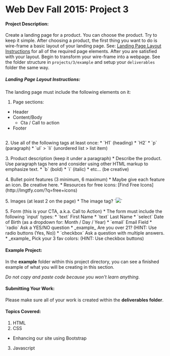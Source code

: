 # Web Dev Fall 2015: Project 3

#### Project Description:
Create a landing page for a product. You can choose the product. Try to keep it simple. After choosing a product, the first thing you want to do is wire-frame a basic layout of your landing page. See: [Landing Page Layout Instructions](#landing-page-layout-instructions) for all of the required page elements. After you are satisfied with your layout. Begin to transform your wire-frame into a webpage. See the folder structure in `projects/3/example` and setup your `deliverables` folder the same way. 


##### Landing Page Layout Instructions:
The landing page must include the following elements on it:

1. Page sections:
  * Header
  * Content/Body
    * Cta / Call to action
  * Footer
<div style="height:15px"></div>  
2. Use all of the following tags at least once:
  * `H1` (heading)
  * `H2`
  * `p` (paragraph)
  * `ul` > `li` (unordered list > list item)
<div style="height:15px"></div>  
3. Product description (keep it under a paragraph)
  * Describe the product. Use paragraph tags here and consider using other HTML markup to emphasize text.
    * `b` (bold)
    * `i` (italic)
    * etc... (be creative)
<div style="height:15px"></div>  
4. Bullet point features (3 minimum, 6 maximum)
  * Maybe give each feature an icon. Be creative here.
  * Resources for free icons: [Find Free Icons](http://lmgtfy.com/?q=free+icons)
<div style="height:15px"></div>  
5. Images (at least 2 on the page)
  * The image tag? `<img src="path/to/your/saved/image.ext">`
<div style="height:15px"></div>  
5. Form (this is your CTA, a.k.a. Call to Action)
  * The form must include the following `input` types:
    * `text` First Name
    * `text` Last Name
    * `select` Date of Birth (as a dropdown for: Month / Day / Year)
    * `email` Email Field
    * `radio` Ask a YES/NO question
      * _example_ Are you over 21? (HINT: Use radio buttons (Yes, No))
    * `checkbox` Ask a question with multiple answers.
      * _example_ Pick your 3 fav colors: (HINT: Use checkbox buttons)


#### Example Project:
In the **example** folder within this project directory, you can see a finished example of what you will be creating in this section.

*Do not copy and paste code because you won't learn anything.*

#### Submitting Your Work:
Please make sure all of your work is created within the **deliverables folder**.

#### Topics Covered:
1. HTML
2. CSS
  * Enhancing our site using Bootstrap
3. Javascript

